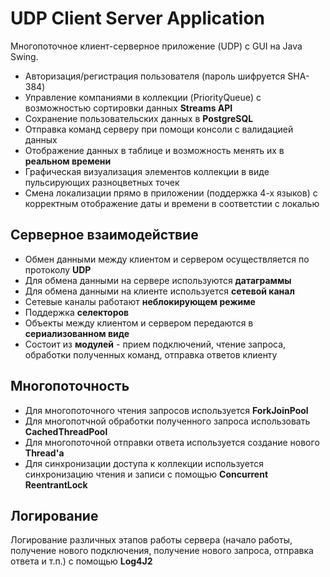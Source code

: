 # UDP Client Server Application
Многопоточное клиент-серверное приложение (UDP) с GUI на Java Swing.
- Авторизация/регистрация пользователя (пароль шифруется SHA-384)
- Управление компаниями в коллекции (PriorityQueue) с возможностью сортировки данных **Streams API**
- Сохранение пользовательских данных в **PostgreSQL**
- Отправка команд серверу при помощи консоли с валидацией данных
- Отображение данных в таблице и возможность менять их в **реальном времени**
- Графическая визуализация элементов коллекции в виде пульсирующих разноцветных точек
- Смена локализации прямо в приложении (поддержка 4-х языков) c корректным отображение даты и времени в соответстии с локалью

## Серверное взаимодействие
- Обмен данными между клиентом и сервером осуществляется по протоколу **UDP**
- Для обмена данными на сервере используются **датаграммы**
- Для обмена данными на клиенте используется **сетевой канал**
- Сетевые каналы работают **неблокирующем режиме**
- Поддержка **селекторов**
- Объекты между клиентом и сервером передаются в **сериализованном виде**
- Состоит из **модулей** - прием подключений, чтение запроса, обработки полученных команд, отправка ответов клиенту

## Многопоточность
- Для многопоточного чтения запросов используется **ForkJoinPool**
- Для многопотчной обработки полученного запроса использовать **CachedThreadPool**
- Для многопоточной отправки ответа используется создание нового **Thread'а**
- Для синхронизации доступа к коллекции используется синхронизацию чтения и записи с помощью **Concurrent ReentrantLock**

## Логирование
Логирование различных этапов работы сервера (начало работы, получение нового подключения, получение нового запроса, отправка ответа и т.п.) с помощью **Log4J2**
